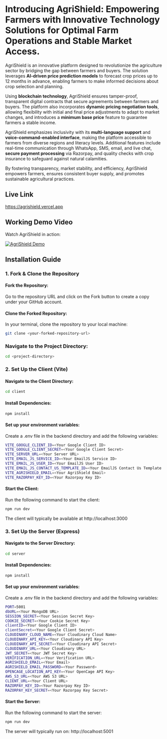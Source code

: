 # Introducing AgriShield: Empowering Farmers with Innovative Technology Solutions for Optimal Farm Operations and Stable Market Access.

AgriShield is an innovative platform designed to revolutionize the agriculture sector by bridging the gap between farmers and buyers. The solution leverages **AI-driven price prediction models** to forecast crop prices up to 12 months in advance, enabling farmers to make informed decisions about crop selection and planning. 

Using **blockchain technology**, AgriShield ensures tamper-proof, transparent digital contracts that secure agreements between farmers and buyers. The platform also incorporates **dynamic pricing negotiation tools**, allowing flexibility with initial and final price adjustments to adapt to market changes, and introduces a **minimum base price** feature to guarantee farmers a stable income.

AgriShield emphasizes inclusivity with its **multi-language support** and **voice-command-enabled interface**, making the platform accessible to farmers from diverse regions and literacy levels. Additional features include real-time communication through WhatsApp, SMS, email, and live chat, **secure payment processing** via Razorpay, and quality checks with crop insurance to safeguard against natural calamities. 

By fostering transparency, market stability, and efficiency, AgriShield empowers farmers, ensures consistent buyer supply, and promotes sustainable agricultural practices.

## Live Link

https://agrishield.vercel.app

## Working Demo Video

Watch AgriShield in action:

[![AgriShield Demo](https://img.youtube.com/vi/0Azk-UR1WD8/0.jpg)](https://www.youtube.com/watch?v=0Azk-UR1WD8)

## Installation Guide

### 1. Fork & Clone the Repository

#### Fork the Repository:
Go to the repository URL and click on the Fork button to create a copy under your GitHub account.

#### Clone the Forked Repository:
In your terminal, clone the repository to your local machine:

```sh
git clone <your-forked-repository-url>
```
### Navigate to the Project Directory:

```sh
cd <project-directory>
```
### 2. Set Up the Client (Vite)

#### Navigate to the Client Directory:

```sh
cd client
```

#### Install Dependencies:

```sh
npm install
```

#### Set up your environment variables:
Create a .env file in the backend directory and add the following variables:

```sh
VITE_GOOGLE_CLIENT_ID=<Your Google Client ID>
VITE_GOOGLE_CLIENT_SECRET=<Your Google Client Secret>
VITE_SERVER_URL=<Your Server URL>
VITE_EMAIL_JS_SERVICE_ID=<Your EmailJS Service ID>
VITE_EMAIL_JS_USER_ID=<Your EmailJS User ID>
VITE_EMAIL_JS_CONTACT_US_TEMPLATE_ID=<Your EmailJS Contact Us Template ID>
VITE_AGRISHIELD_EMAIL=<Your AgriShield Email>
VITE_RAZORPAY_KEY_ID=<Your Razorpay Key ID>
```

#### Start the Client:
Run the following command to start the client:

```sh
npm run dev
```

The client will typically be available at http://localhost:3000

### 3. Set Up the Server (Express)

#### Navigate to the Server Directory:

```sh
cd server
```

#### Install Dependencies:

```sh
npm install
```

#### Set up your environment variables:

Create a .env file in the backend directory and add the following variables:

```sh
PORT=5001
dbURL=<Your MongoDB URL>
SESSION_SECRET=<Your Session Secret Key>
COOKIE_SECRET=<Your Cookie Secret Key>
clientID=<Your Google Client ID>
clientSecret=<Your Google Client Secret>
CLOUDINARY_CLOUD_NAME=<Your Cloudinary Cloud Name>
CLOUDINARY_API_KEY=<Your Cloudinary API Key>
CLOUDINARY_API_SECRET=<Your Cloudinary API Secret>
CLOUDINARY_URL=<Your Cloudinary URL>
JWT_SECRET=<Your JWT Secret Key>
VERIFICATION_URL=<Your Verification URL>
AGRISHIELD_EMAIL=<Your Email>
AGRISHIELD_EMAIL_PASSWORD=<Your Password>
OPENCAGE_LOCATION_API_KEY=<Your OpenCage API Key>
AWS_S3_URL=<Your AWS S3 URL>
CLIENT_URL=<Your Client URL>
RAZORPAY_KEY_ID=<Your Razorpay Key ID>
RAZORPAY_KEY_SECRET=<Your Razorpay Key Secret>
```

#### Start the Server:

Run the following command to start the server:

```sh
npm run dev
```

The server will typically run on: http://localhost:5001

